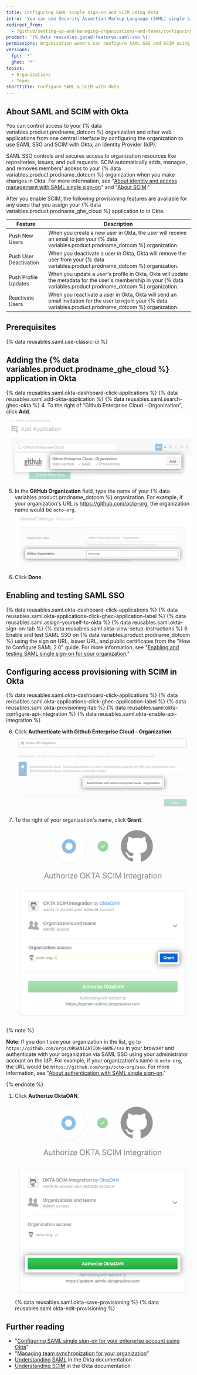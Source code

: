 ```yaml
---
title: Configuring SAML single sign-on and SCIM using Okta
intro: 'You can use Security Assertion Markup Language (SAML) single sign-on (SSO) and System for Cross-domain Identity Management (SCIM) with Okta to automatically manage access to your organization on {% data variables.product.prodname_dotcom %}.'
redirect_from:
  - /github/setting-up-and-managing-organizations-and-teams/configuring-saml-single-sign-on-and-scim-using-okta
product: '{% data reusables.gated-features.saml-sso %}'
permissions: Organization owners can configure SAML SSO and SCIM using Okta for an organization.
versions:
  fpt: '*'
  ghec: '*'
topics:
  - Organizations
  - Teams
shortTitle: Configure SAML & SCIM with Okta
---
```


## About SAML and SCIM with Okta

You can control access to your {% data variables.product.prodname_dotcom %} organization and other web applications from one central interface by configuring the organization to use SAML SSO and SCIM with Okta, an Identity Provider (IdP).

SAML SSO controls and secures access to organization resources like repositories, issues, and pull requests. SCIM automatically adds, manages, and removes members' access to your {% data variables.product.prodname_dotcom %} organization when you make changes in Okta. For more information, see "[About identity and access management with SAML single sign-on](/organizations/managing-saml-single-sign-on-for-your-organization/about-identity-and-access-management-with-saml-single-sign-on)" and "[About SCIM](/organizations/managing-saml-single-sign-on-for-your-organization/about-scim)."

After you enable SCIM, the following provisioning features are available for any users that you assign your {% data variables.product.prodname_ghe_cloud %} application to in Okta.

| Feature | Description |
| --- | --- |
| Push New Users | When you create a new user in Okta, the user will receive an email to join your {% data variables.product.prodname_dotcom %} organization. |
| Push User Deactivation | When you deactivate a user in Okta, Okta will remove the user from your {% data variables.product.prodname_dotcom %} organization. |
| Push Profile Updates | When you update a user's profile in Okta, Okta will update the metadata for the user's membership in your {% data variables.product.prodname_dotcom %} organization. |
| Reactivate Users | When you reactivate a user in Okta, Okta will send an email invitation for the user to rejoin your {% data variables.product.prodname_dotcom %} organization. |

## Prerequisites

{% data reusables.saml.use-classic-ui %}

## Adding the {% data variables.product.prodname_ghe_cloud %} application in Okta

{% data reusables.saml.okta-dashboard-click-applications %}
{% data reusables.saml.add-okta-application %}
{% data reusables.saml.search-ghec-okta %}
4. To the right of "Github Enterprise Cloud - Organization", click **Add**.
  ![Clicking "Add" for the {% data variables.product.prodname_ghe_cloud %} application](/assets/images/help/saml/okta-add-ghec-application.png)

5. In the **GitHub Organization** field, type the name of your {% data variables.product.prodname_dotcom %} organization. For example, if your organization's URL is https://github.com/octo-org, the organization name would be `octo-org`.
  ![Type GitHub organization name](/assets/images/help/saml/okta-github-organization-name.png)

6. Click **Done**.

## Enabling and testing SAML SSO

{% data reusables.saml.okta-dashboard-click-applications %}
{% data reusables.saml.okta-applications-click-ghec-application-label %}
{% data reusables.saml.assign-yourself-to-okta %}
{% data reusables.saml.okta-sign-on-tab %}
{% data reusables.saml.okta-view-setup-instructions %}
6. Enable and test SAML SSO on {% data variables.product.prodname_dotcom %} using the sign on URL, issuer URL, and public certificates from the "How to Configure SAML 2.0" guide. For more information, see "[Enabling and testing SAML single sign-on for your organization](/organizations/managing-saml-single-sign-on-for-your-organization/enabling-and-testing-saml-single-sign-on-for-your-organization)."

## Configuring access provisioning with SCIM in Okta

{% data reusables.saml.okta-dashboard-click-applications %}
{% data reusables.saml.okta-applications-click-ghec-application-label %}
{% data reusables.saml.okta-provisioning-tab %}
{% data reusables.saml.okta-configure-api-integration %}
{% data reusables.saml.okta-enable-api-integration %}


6. Click **Authenticate with Github Enterprise Cloud - Organization**.
  !["Authenticate with Github Enterprise Cloud - Organization" button for Okta application](/assets/images/help/saml/okta-authenticate-with-ghec-organization.png)

7. To the right of your organization's name, click **Grant**.
  !["Grant" button for authorizing Okta SCIM integration to access organization](/assets/images/help/saml/okta-scim-integration-grant-organization-access.png)

  {% note %}

  **Note**: If you don't see your organization in the list, go to `https://github.com/orgs/ORGANIZATION-NAME/sso` in your browser and authenticate with your organization via SAML SSO using your administrator account on the IdP. For example, if your organization's name is `octo-org`, the URL would be `https://github.com/orgs/octo-org/sso`. For more information, see "[About authentication with SAML single sign-on](/github/authenticating-to-github/about-authentication-with-saml-single-sign-on)."

  {% endnote %}
1. Click **Authorize OktaOAN**.
  !["Authorize OktaOAN" button for authorizing Okta SCIM integration to access organization](/assets/images/help/saml/okta-scim-integration-authorize-oktaoan.png)
{% data reusables.saml.okta-save-provisioning %}
{% data reusables.saml.okta-edit-provisioning %}

## Further reading

- "[Configuring SAML single sign-on for your enterprise account using Okta](/enterprise-cloud@latest/admin/authentication/managing-identity-and-access-for-your-enterprise/configuring-saml-single-sign-on-for-your-enterprise-using-okta)"
- "[Managing team synchronization for your organization](/organizations/managing-saml-single-sign-on-for-your-organization/managing-team-synchronization-for-your-organization#enabling-team-synchronization-for-okta)"
- [Understanding SAML](https://developer.okta.com/docs/concepts/saml/) in the Okta documentation
- [Understanding SCIM](https://developer.okta.com/docs/concepts/scim/) in the Okta documentation
